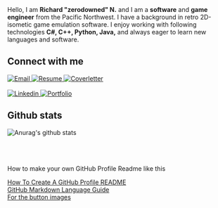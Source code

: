 <div>
  Hello, I am <strong>Richard "zerodowned" N.</strong> and I am a <strong>software</strong> and <strong>game engineer</strong> from the Pacific Northwest. I have a  background in retro 2D-isometic game emulation software. I enjoy working with following technologies <strong>C#, C++, Python, Java,</strong> and always eager to learn new languages and software.
</div>

## Connect with me
 
<div>
  <a target="_blank" href = "mailto: zerodowned@gmail.com"/>
    <img alt="Email" src="https://img.shields.io/badge/email-%23FF0000.svg?style=for-the-badge&logoColor=white)" />
  </a>
  
  <a target="_blank" href="https://0e881a4d-7171-49bf-9649-c741d97b09bb.filesusr.com/ugd/83d72e_7d0d8e5105e149f991168451dfe485c7.pdf">
    <img alt="Resume" src="https://img.shields.io/badge/Resume-60B5CC?style=for-the-badge" />
  </a>
  
  <a target="_blank" href="https://0e881a4d-7171-49bf-9649-c741d97b09bb.filesusr.com/ugd/83d72e_3b0b361f9a924a48aeff9e58dab1a640.pdf">
    <img alt="Coverletter" src="https://img.shields.io/badge/-Coverletter-blue?style=for-the-badge" />
  </a>

<br>
<br>
  <a target="_blank" href="https://www.linkedin.com/in/richard-n-183ab923b">
    <img alt="Linkedin" src="https://img.shields.io/badge/linkedin-0077B5?logo=linkedin&logoColor=white&style=for-the-badge" />
  </a>
  
  <a target="_blank" href="https://brokenstone.wixsite.com/freeshardprojects">
    <img alt="Portfolio" src="https://img.shields.io/badge/-Portfolio-green&?style=for-the-badge" />
  </a>
</div>



## Github stats

![Anurag's github stats](https://github-readme-stats.vercel.app/api?username=zerodowned&count_private=true&show_icons=true)


<br>
<br>
<br>
How to make your own GitHub Profile Readme like this

[How To Create A GitHub Profile README](https://aboutmonica.com/blog/how-to-create-a-github-profile-readme/) <br>
  [GitHub Markdown Language Guide](https://github.com/adam-p/markdown-here/wiki/Markdown-Cheatsheet#links)<br>
[For the button images](https://shields.io/)<br>
